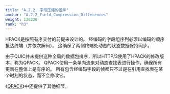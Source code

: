 ```yaml
---
title: "A.2.2. 字段压缩的差异"
anchor: "A.2.2_Field_Compression_Differences"
weight: 130220
rank: "h3"
---
```


HPACK是按照有序交付的前提来设计的。
经编码的字段组序列必须以编码的顺序抵达终端（并依次解码）。
这确保了两侧终端处动态的状态数据保持同步。

由于QUIC并未提供这种全局的数据包排序，所以HTTP/3使用了HPACK的修改版本，称为QPACK。
QPACK使用一条单向流来对动态查找表进行操作，确保所有更新在整体上是有序的。
所有包含经编码字段的帧都只不过是在引用查找表在某个时刻的状态，而不会修改它。

《[QPACK]()》中还提供了其他细节。
